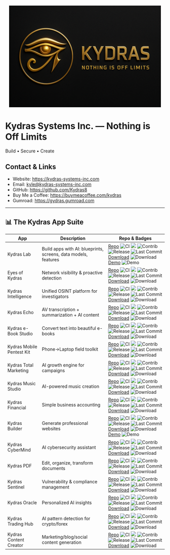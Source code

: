 <p align='center'>
  <img src='assets/kydras-logo.png' alt='Kydras Systems Inc.' width='480'/>
</p>

# Kydras Systems Inc. — Nothing is Off Limits
Build • Secure • Create

## Contact & Links
- Website: https://kydras-systems-inc.com
- Email: kyle@kydras-systems-inc.com
- GitHub: https://github.com/Kydras8
- Buy Me a Coffee: https://buymeacoffee.com/kydras
- Gumroad: https://gydras.gumroad.com

---

## 📊 The Kydras App Suite
| App | Description | Repo & Badges |
|---|---|---|
| Kydras Lab | Build apps with AI: blueprints, screens, data models, features | [Repo](https://github.com/Kydras8/Kydras-Lab) ![CI](https://github.com/Kydras8/Kydras-Lab/actions/workflows/ci.yml/badge.svg) ![](https://img.shields.io/badge/-Scripting-blue) ![Contrib](https://img.shields.io/github/contributors/Kydras8/Kydras-Lab) ![Release](https://img.shields.io/github/v/release/Kydras8/Kydras-Lab) ![Last Commit](https://img.shields.io/github/last-commit/Kydras8/Kydras-Lab) [Download](https://github.com/Kydras8/Kydras-Lab/releases/latest) ![Download](https://img.shields.io/badge/Download-Latest-blue) [Demo](https://kydras8.github.io/Kydras-Lab/) ![Demo](https://img.shields.io/badge/Demo-Live-green) |
| Eyes of Kydras | Network visibility & proactive detection | [Repo](https://github.com/Kydras8/Eyes-of-Kydras) ![CI](https://github.com/Kydras8/Eyes-of-Kydras/actions/workflows/ci.yml/badge.svg) ![](https://img.shields.io/badge/-Scripting-blue) ![Contrib](https://img.shields.io/github/contributors/Kydras8/Eyes-of-Kydras) ![Release](https://img.shields.io/github/v/release/Kydras8/Eyes-of-Kydras) ![Last Commit](https://img.shields.io/github/last-commit/Kydras8/Eyes-of-Kydras) [Download](https://github.com/Kydras8/Eyes-of-Kydras/releases/latest) ![Download](https://img.shields.io/badge/Download-Latest-blue)  |
| Kydras Intelligence | Unified OSINT platform for investigators | [Repo](https://github.com/Kydras8/Kydras-Intelligence) ![CI](https://github.com/Kydras8/Kydras-Intelligence/actions/workflows/ci.yml/badge.svg) ![](https://img.shields.io/badge/-Scripting-blue) ![Contrib](https://img.shields.io/github/contributors/Kydras8/Kydras-Intelligence) ![Release](https://img.shields.io/github/v/release/Kydras8/Kydras-Intelligence) ![Last Commit](https://img.shields.io/github/last-commit/Kydras8/Kydras-Intelligence) [Download](https://github.com/Kydras8/Kydras-Intelligence/releases/latest) ![Download](https://img.shields.io/badge/Download-Latest-blue)  |
| Kydras Echo | AV transcription + summarization + AI content | [Repo](https://github.com/Kydras8/KydrasEcho) ![CI](https://github.com/Kydras8/KydrasEcho/actions/workflows/ci.yml/badge.svg) ![](https://img.shields.io/badge/-Scripting-blue) ![Contrib](https://img.shields.io/github/contributors/Kydras8/KydrasEcho) ![Release](https://img.shields.io/github/v/release/Kydras8/KydrasEcho) ![Last Commit](https://img.shields.io/github/last-commit/Kydras8/KydrasEcho) [Download](https://github.com/Kydras8/KydrasEcho/releases/latest) ![Download](https://img.shields.io/badge/Download-Latest-blue)  |
| Kydras e-Book Studio | Convert text into beautiful e-books | [Repo](https://github.com/Kydras8/Kydras-eBook-Studio) ![CI](https://github.com/Kydras8/Kydras-eBook-Studio/actions/workflows/ci.yml/badge.svg) ![](https://img.shields.io/badge/-Scripting-blue) ![Contrib](https://img.shields.io/github/contributors/Kydras8/Kydras-eBook-Studio) ![Release](https://img.shields.io/github/v/release/Kydras8/Kydras-eBook-Studio) ![Last Commit](https://img.shields.io/github/last-commit/Kydras8/Kydras-eBook-Studio) [Download](https://github.com/Kydras8/Kydras-eBook-Studio/releases/latest) ![Download](https://img.shields.io/badge/Download-Latest-blue)  |
| Kydras Mobile Pentest Kit | Phone→Laptop field toolkit | [Repo](https://github.com/Kydras8/Kydras-Mobile-Pentest-Kit) ![CI](https://github.com/Kydras8/Kydras-Mobile-Pentest-Kit/actions/workflows/ci.yml/badge.svg) ![](https://img.shields.io/badge/-Scripting-green) ![Contrib](https://img.shields.io/github/contributors/Kydras8/Kydras-Mobile-Pentest-Kit) ![Release](https://img.shields.io/github/v/release/Kydras8/Kydras-Mobile-Pentest-Kit) ![Last Commit](https://img.shields.io/github/last-commit/Kydras8/Kydras-Mobile-Pentest-Kit) [Download](https://github.com/Kydras8/Kydras-Mobile-Pentest-Kit/releases/latest) ![Download](https://img.shields.io/badge/Download-Latest-blue)  |
| Kydras Total Marketing | AI growth engine for campaigns | [Repo](https://github.com/Kydras8/Kydras-Total-Marketing) ![CI](https://github.com/Kydras8/Kydras-Total-Marketing/actions/workflows/ci.yml/badge.svg) ![](https://img.shields.io/badge/-Scripting-blue) ![Contrib](https://img.shields.io/github/contributors/Kydras8/Kydras-Total-Marketing) ![Release](https://img.shields.io/github/v/release/Kydras8/Kydras-Total-Marketing) ![Last Commit](https://img.shields.io/github/last-commit/Kydras8/Kydras-Total-Marketing) [Download](https://github.com/Kydras8/Kydras-Total-Marketing/releases/latest) ![Download](https://img.shields.io/badge/Download-Latest-blue)  |
| Kydras Music Studio | AI-powered music creation | [Repo](https://github.com/Kydras8/Kydras-Music-Studio) ![CI](https://github.com/Kydras8/Kydras-Music-Studio/actions/workflows/ci.yml/badge.svg) ![](https://img.shields.io/badge/-Scripting-blue) ![Contrib](https://img.shields.io/github/contributors/Kydras8/Kydras-Music-Studio) ![Release](https://img.shields.io/github/v/release/Kydras8/Kydras-Music-Studio) ![Last Commit](https://img.shields.io/github/last-commit/Kydras8/Kydras-Music-Studio) [Download](https://github.com/Kydras8/Kydras-Music-Studio/releases/latest) ![Download](https://img.shields.io/badge/Download-Latest-blue)  |
| Kydras Financial | Simple business accounting | [Repo](https://github.com/Kydras8/Kydras-Financial) ![CI](https://github.com/Kydras8/Kydras-Financial/actions/workflows/ci.yml/badge.svg) ![](https://img.shields.io/badge/-Scripting-blue) ![Contrib](https://img.shields.io/github/contributors/Kydras8/Kydras-Financial) ![Release](https://img.shields.io/github/v/release/Kydras8/Kydras-Financial) ![Last Commit](https://img.shields.io/github/last-commit/Kydras8/Kydras-Financial) [Download](https://github.com/Kydras8/Kydras-Financial/releases/latest) ![Download](https://img.shields.io/badge/Download-Latest-blue)  |
| Kydras Builder | Generate professional websites | [Repo](https://github.com/Kydras8/Kydras-Builder) ![CI](https://github.com/Kydras8/Kydras-Builder/actions/workflows/ci.yml/badge.svg) ![](https://img.shields.io/badge/-Scripting-orange) ![Contrib](https://img.shields.io/github/contributors/Kydras8/Kydras-Builder) ![Release](https://img.shields.io/github/v/release/Kydras8/Kydras-Builder) ![Last Commit](https://img.shields.io/github/last-commit/Kydras8/Kydras-Builder) [Download](https://github.com/Kydras8/Kydras-Builder/releases/latest) ![Download](https://img.shields.io/badge/Download-Latest-blue) [Demo](https://kydras8.github.io/Kydras-Builder/) ![Demo](https://img.shields.io/badge/Demo-Live-green) |
| Kydras CyberMind | AI cybersecurity assistant | [Repo](https://github.com/Kydras8/Kydras-CyberMind) ![CI](https://github.com/Kydras8/Kydras-CyberMind/actions/workflows/ci.yml/badge.svg) ![](https://img.shields.io/badge/-Scripting-blue) ![Contrib](https://img.shields.io/github/contributors/Kydras8/Kydras-CyberMind) ![Release](https://img.shields.io/github/v/release/Kydras8/Kydras-CyberMind) ![Last Commit](https://img.shields.io/github/last-commit/Kydras8/Kydras-CyberMind) [Download](https://github.com/Kydras8/Kydras-CyberMind/releases/latest) ![Download](https://img.shields.io/badge/Download-Latest-blue)  |
| Kydras PDF | Edit, organize, transform documents | [Repo](https://github.com/Kydras8/Kydras-PDF) ![CI](https://github.com/Kydras8/Kydras-PDF/actions/workflows/ci.yml/badge.svg) ![](https://img.shields.io/badge/-Scripting-blue) ![Contrib](https://img.shields.io/github/contributors/Kydras8/Kydras-PDF) ![Release](https://img.shields.io/github/v/release/Kydras8/Kydras-PDF) ![Last Commit](https://img.shields.io/github/last-commit/Kydras8/Kydras-PDF) [Download](https://github.com/Kydras8/Kydras-PDF/releases/latest) ![Download](https://img.shields.io/badge/Download-Latest-blue)  |
| Kydras Sentinel | Vulnerability & compliance management | [Repo](https://github.com/Kydras8/Kydras-Sentinel) ![CI](https://github.com/Kydras8/Kydras-Sentinel/actions/workflows/ci.yml/badge.svg) ![](https://img.shields.io/badge/-Scripting-blue) ![Contrib](https://img.shields.io/github/contributors/Kydras8/Kydras-Sentinel) ![Release](https://img.shields.io/github/v/release/Kydras8/Kydras-Sentinel) ![Last Commit](https://img.shields.io/github/last-commit/Kydras8/Kydras-Sentinel) [Download](https://github.com/Kydras8/Kydras-Sentinel/releases/latest) ![Download](https://img.shields.io/badge/Download-Latest-blue)  |
| Kydras Oracle | Personalized AI insights | [Repo](https://github.com/Kydras8/Kydras-Oracle) ![CI](https://github.com/Kydras8/Kydras-Oracle/actions/workflows/ci.yml/badge.svg) ![](https://img.shields.io/badge/-Scripting-blue) ![Contrib](https://img.shields.io/github/contributors/Kydras8/Kydras-Oracle) ![Release](https://img.shields.io/github/v/release/Kydras8/Kydras-Oracle) ![Last Commit](https://img.shields.io/github/last-commit/Kydras8/Kydras-Oracle) [Download](https://github.com/Kydras8/Kydras-Oracle/releases/latest) ![Download](https://img.shields.io/badge/Download-Latest-blue)  |
| Kydras Trading Hub | AI pattern detection for crypto/forex | [Repo](https://github.com/Kydras8/Kydras-Trading-Hub) ![CI](https://github.com/Kydras8/Kydras-Trading-Hub/actions/workflows/ci.yml/badge.svg) ![](https://img.shields.io/badge/-Scripting-blue) ![Contrib](https://img.shields.io/github/contributors/Kydras8/Kydras-Trading-Hub) ![Release](https://img.shields.io/github/v/release/Kydras8/Kydras-Trading-Hub) ![Last Commit](https://img.shields.io/github/last-commit/Kydras8/Kydras-Trading-Hub) [Download](https://github.com/Kydras8/Kydras-Trading-Hub/releases/latest) ![Download](https://img.shields.io/badge/Download-Latest-blue)  |
| Kydras Content Creator | Marketing/blog/social content generation | [Repo](https://github.com/Kydras8/Kydras-Content-Creator) ![CI](https://github.com/Kydras8/Kydras-Content-Creator/actions/workflows/ci.yml/badge.svg) ![](https://img.shields.io/badge/-Scripting-blue) ![Contrib](https://img.shields.io/github/contributors/Kydras8/Kydras-Content-Creator) ![Release](https://img.shields.io/github/v/release/Kydras8/Kydras-Content-Creator) ![Last Commit](https://img.shields.io/github/last-commit/Kydras8/Kydras-Content-Creator) [Download](https://github.com/Kydras8/Kydras-Content-Creator/releases/latest) ![Download](https://img.shields.io/badge/Download-Latest-blue)  |